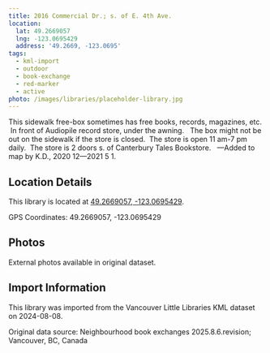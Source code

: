 ```yaml
---
title: 2016 Commercial Dr.; s. of E. 4th Ave.
location:
  lat: 49.2669057
  lng: -123.0695429
  address: '49.2669, -123.0695'
tags:
  - kml-import
  - outdoor
  - book-exchange
  - red-marker
  - active
photo: /images/libraries/placeholder-library.jpg
---
```

This sidewalk free-box sometimes has free books, records, magazines, etc.  In front of Audiopile record store, under the awning.  
The box might not be out on the sidewalk if the store is closed.  The store is open 11 am-7 pm daily.  The store is 2 doors s. of Canterbury Tales Bookstore.  
—Added to map by K.D., 2020 12—2021 5 1.

## Location Details

This library is located at [49.2669057, -123.0695429](https://www.google.com/maps?q=49.2669057,-123.0695429).

GPS Coordinates: 49.2669057, -123.0695429

## Photos

External photos available in original dataset.

## Import Information

This library was imported from the Vancouver Little Libraries KML dataset on 2024-08-08.

Original data source: Neighbourhood book exchanges 2025.8.6.revision; Vancouver, BC, Canada
